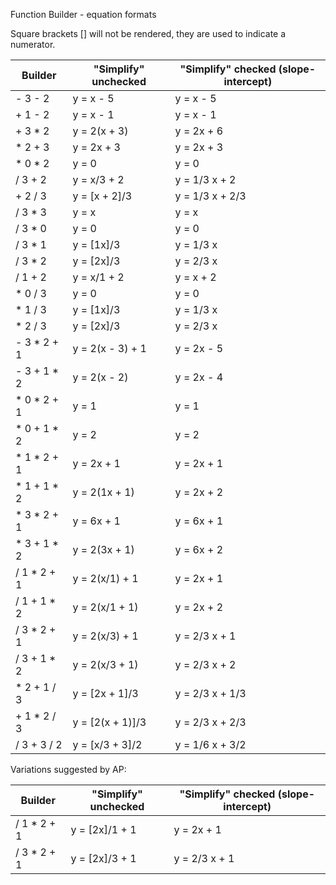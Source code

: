Function Builder - equation formats

Square brackets [] will not be rendered, they are used to indicate a numerator.

| Builder  | "Simplify" unchecked | "Simplify" checked (slope-intercept) |
| ------------- | ------------- | ------------- |
- 3 - 2	| y = x - 5 | y = x - 5 |
+ 1 - 2	| y = x - 1	| y = x - 1 |
+ 3 * 2	| y = 2(x + 3) | y = 2x + 6 |
* 2 + 3	| y = 2x + 3|  y = 2x + 3 |
* 0 * 2	| y = 0|  y = 0 |
/ 3 + 2 | y = x/3 + 2| y = 1/3 x + 2 |
+ 2 / 3 | y = [x + 2]/3 | y = 1/3 x + 2/3 |
/ 3 * 3 | y = x | y = x |
/ 3 * 0 | y = 0 | y = 0 |
/ 3 * 1 | y = [1x]/3 | y = 1/3 x |
/ 3 * 2 | y = [2x]/3 | y = 2/3 x |
/ 1 + 2 | y = x/1 + 2 | y = x + 2 |
* 0 / 3 | y = 0 | y = 0 |
* 1 / 3 | y = [1x]/3 | y = 1/3 x |
* 2 / 3 | y = [2x]/3 | y = 2/3 x |
- 3 * 2 + 1 | y = 2(x - 3) + 1 | y = 2x - 5 |
- 3 + 1 * 2 | y = 2(x - 2) | y = 2x - 4 |
* 0 * 2 + 1 | y = 1 | y = 1 |
* 0 + 1 * 2 | y = 2 | y = 2 |
* 1 * 2 + 1 | y = 2x + 1 | y = 2x + 1 |
* 1 + 1 * 2 | y = 2(1x + 1) | y = 2x + 2 |
* 3 * 2 + 1 | y = 6x + 1 | y = 6x + 1 |
* 3 + 1 * 2 | y = 2(3x + 1) | y = 6x + 2 |
/ 1 * 2 + 1 |  y = 2(x/1) + 1 | y = 2x + 1 |
/ 1 + 1 * 2 | y = 2(x/1 + 1) | y = 2x + 2 |
/ 3 * 2 + 1 | y = 2(x/3) + 1 | y = 2/3 x + 1 |
/ 3 + 1 * 2 | y = 2(x/3 + 1) | y = 2/3 x + 2 |
* 2 + 1 / 3 | y = [2x + 1]/3 | y = 2/3 x + 1/3 |
+ 1 * 2 / 3 | y = [2(x + 1)]/3 | y = 2/3 x + 2/3 |
/ 3 + 3 / 2 | y = [x/3 + 3]/2 | y = 1/6 x + 3/2 |


Variations suggested by AP:

| Builder  | "Simplify" unchecked | "Simplify" checked (slope-intercept) |
| ------------- | ------------- | ------------- |
/ 1 * 2 + 1 | y = [2x]/1 + 1 | y = 2x + 1 |
/ 3 * 2 + 1 | y = [2x]/3 + 1 | y = 2/3 x + 1 |

